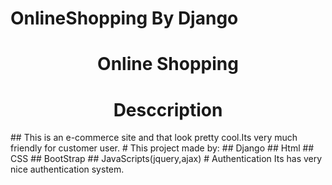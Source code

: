 # OnlineShopping By Django
<h1 align="center">Online Shopping</h1>

<h1 align="center">Desccription</h1>
## This is an e-commerce site and that look pretty cool.Its very much  friendly for customer user.
# This project made by:
## Django
## Html
## CSS
## BootStrap
## JavaScripts(jquery,ajax)
# Authentication
Its has very nice authentication system.
